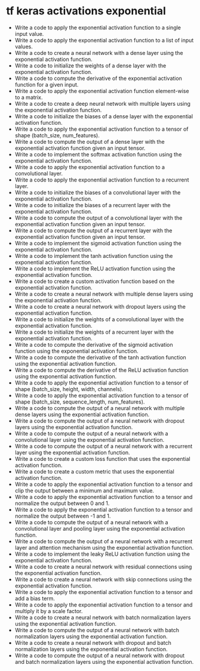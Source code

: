 # tf keras activations exponential

- Write a code to apply the exponential activation function to a single input value.
- Write a code to apply the exponential activation function to a list of input values.
- Write a code to create a neural network with a dense layer using the exponential activation function.
- Write a code to initialize the weights of a dense layer with the exponential activation function.
- Write a code to compute the derivative of the exponential activation function for a given input.
- Write a code to apply the exponential activation function element-wise to a matrix.
- Write a code to create a deep neural network with multiple layers using the exponential activation function.
- Write a code to initialize the biases of a dense layer with the exponential activation function.
- Write a code to apply the exponential activation function to a tensor of shape (batch_size, num_features).
- Write a code to compute the output of a dense layer with the exponential activation function given an input tensor.
- Write a code to implement the softmax activation function using the exponential activation function.
- Write a code to apply the exponential activation function to a convolutional layer.
- Write a code to apply the exponential activation function to a recurrent layer.
- Write a code to initialize the biases of a convolutional layer with the exponential activation function.
- Write a code to initialize the biases of a recurrent layer with the exponential activation function.
- Write a code to compute the output of a convolutional layer with the exponential activation function given an input tensor.
- Write a code to compute the output of a recurrent layer with the exponential activation function given an input tensor.
- Write a code to implement the sigmoid activation function using the exponential activation function.
- Write a code to implement the tanh activation function using the exponential activation function.
- Write a code to implement the ReLU activation function using the exponential activation function.
- Write a code to create a custom activation function based on the exponential activation function.
- Write a code to create a neural network with multiple dense layers using the exponential activation function.
- Write a code to create a neural network with dropout layers using the exponential activation function.
- Write a code to initialize the weights of a convolutional layer with the exponential activation function.
- Write a code to initialize the weights of a recurrent layer with the exponential activation function.
- Write a code to compute the derivative of the sigmoid activation function using the exponential activation function.
- Write a code to compute the derivative of the tanh activation function using the exponential activation function.
- Write a code to compute the derivative of the ReLU activation function using the exponential activation function.
- Write a code to apply the exponential activation function to a tensor of shape (batch_size, height, width, channels).
- Write a code to apply the exponential activation function to a tensor of shape (batch_size, sequence_length, num_features).
- Write a code to compute the output of a neural network with multiple dense layers using the exponential activation function.
- Write a code to compute the output of a neural network with dropout layers using the exponential activation function.
- Write a code to compute the output of a neural network with a convolutional layer using the exponential activation function.
- Write a code to compute the output of a neural network with a recurrent layer using the exponential activation function.
- Write a code to create a custom loss function that uses the exponential activation function.
- Write a code to create a custom metric that uses the exponential activation function.
- Write a code to apply the exponential activation function to a tensor and clip the output between a minimum and maximum value.
- Write a code to apply the exponential activation function to a tensor and normalize the output between 0 and 1.
- Write a code to apply the exponential activation function to a tensor and normalize the output between -1 and 1.
- Write a code to compute the output of a neural network with a convolutional layer and pooling layer using the exponential activation function.
- Write a code to compute the output of a neural network with a recurrent layer and attention mechanism using the exponential activation function.
- Write a code to implement the leaky ReLU activation function using the exponential activation function.
- Write a code to create a neural network with residual connections using the exponential activation function.
- Write a code to create a neural network with skip connections using the exponential activation function.
- Write a code to apply the exponential activation function to a tensor and add a bias term.
- Write a code to apply the exponential activation function to a tensor and multiply it by a scale factor.
- Write a code to create a neural network with batch normalization layers using the exponential activation function.
- Write a code to compute the output of a neural network with batch normalization layers using the exponential activation function.
- Write a code to create a neural network with dropout and batch normalization layers using the exponential activation function.
- Write a code to compute the output of a neural network with dropout and batch normalization layers using the exponential activation function.